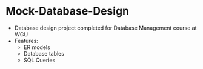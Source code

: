 # Mock-Database-Design

- Database design project completed for Database Management course at WGU 
- Features:
  - ER models
  - Database tables
  - SQL Queries



